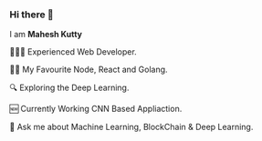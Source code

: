 ### Hi there 👋

I am **Mahesh Kutty** 

👨🏻‍💻 Experienced Web Developer.

🤟🏻 My Favourite Node, React and Golang. 

🔍 Exploring the Deep Learning.

🆕 Currently Working CNN Based Appliaction.

💬 Ask me about Machine Learning, BlockChain & Deep Learning.
